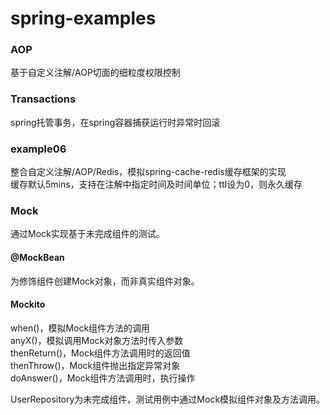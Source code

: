# spring-examples

### AOP
基于自定义注解/AOP切面的细粒度权限控制

### Transactions
spring托管事务，在spring容器捕获运行时异常时回滚  

### example06
整合自定义注解/AOP/Redis，模拟spring-cache-redis缓存框架的实现  
缓存默认5mins，支持在注解中指定时间及时间单位；ttl设为0，则永久缓存    

### Mock
通过Mock实现基于未完成组件的测试。

#### @MockBean

为修饰组件创建Mock对象，而非真实组件对象。

#### Mockito

when()，模拟Mock组件方法的调用  
anyX()，模拟调用Mock对象方法时传入参数  
thenReturn()，Mock组件方法调用时的返回值  
thenThrow()，Mock组件抛出指定异常对象  
doAnswer()，Mock组件方法调用时，执行操作  

UserRepository为未完成组件，测试用例中通过Mock模拟组件对象及方法调用。